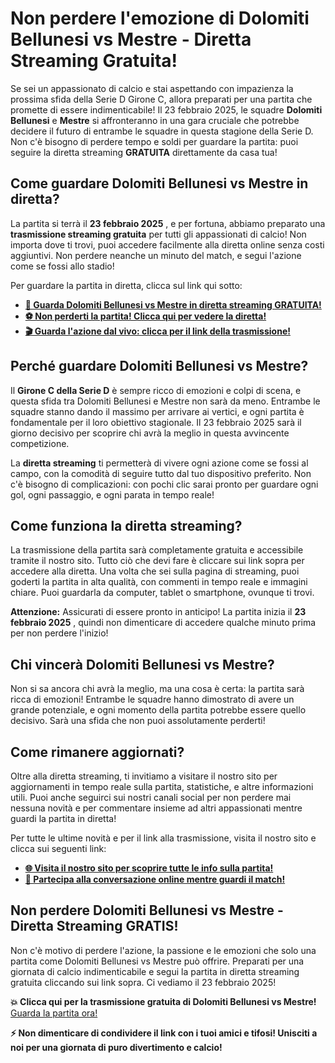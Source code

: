 # Non perdere l'emozione di Dolomiti Bellunesi vs Mestre - Diretta Streaming Gratuita!

Se sei un appassionato di calcio e stai aspettando con impazienza la prossima sfida della Serie D Girone C, allora preparati per una partita che promette di essere indimenticabile! Il 23 febbraio 2025, le squadre **Dolomiti Bellunesi** e **Mestre** si affronteranno in una gara cruciale che potrebbe decidere il futuro di entrambe le squadre in questa stagione della Serie D. Non c'è bisogno di perdere tempo e soldi per guardare la partita: puoi seguire la diretta streaming **GRATUITA** direttamente da casa tua!

## Come guardare Dolomiti Bellunesi vs Mestre in diretta?

La partita si terrà il **23 febbraio 2025** , e per fortuna, abbiamo preparato una **trasmissione streaming gratuita** per tutti gli appassionati di calcio! Non importa dove ti trovi, puoi accedere facilmente alla diretta online senza costi aggiuntivi. Non perdere neanche un minuto del match, e segui l'azione come se fossi allo stadio!

Per guardare la partita in diretta, clicca sul link qui sotto:

- [**🌟 Guarda Dolomiti Bellunesi vs Mestre in diretta streaming GRATUITA!**](https://tinyurl.com/livestreamfreeo?st=Dolomiti+Bellunesi+vs+Mestre&si=gh)
- [**⚽ Non perderti la partita! Clicca qui per vedere la diretta!**](https://tinyurl.com/livestreamfreeo?st=Dolomiti+Bellunesi+vs+Mestre&si=gh)
- [**🎬 Guarda l'azione dal vivo: clicca per il link della trasmissione!**](https://tinyurl.com/livestreamfreeo?st=Dolomiti+Bellunesi+vs+Mestre&si=gh)

## Perché guardare Dolomiti Bellunesi vs Mestre?

Il **Girone C della Serie D** è sempre ricco di emozioni e colpi di scena, e questa sfida tra Dolomiti Bellunesi e Mestre non sarà da meno. Entrambe le squadre stanno dando il massimo per arrivare ai vertici, e ogni partita è fondamentale per il loro obiettivo stagionale. Il 23 febbraio 2025 sarà il giorno decisivo per scoprire chi avrà la meglio in questa avvincente competizione.

La **diretta streaming** ti permetterà di vivere ogni azione come se fossi al campo, con la comodità di seguire tutto dal tuo dispositivo preferito. Non c'è bisogno di complicazioni: con pochi clic sarai pronto per guardare ogni gol, ogni passaggio, e ogni parata in tempo reale!

## Come funziona la diretta streaming?

La trasmissione della partita sarà completamente gratuita e accessibile tramite il nostro sito. Tutto ciò che devi fare è cliccare sui link sopra per accedere alla diretta. Una volta che sei sulla pagina di streaming, puoi goderti la partita in alta qualità, con commenti in tempo reale e immagini chiare. Puoi guardarla da computer, tablet o smartphone, ovunque ti trovi.

**Attenzione:** Assicurati di essere pronto in anticipo! La partita inizia il **23 febbraio 2025** , quindi non dimenticare di accedere qualche minuto prima per non perdere l'inizio!

## Chi vincerà Dolomiti Bellunesi vs Mestre?

Non si sa ancora chi avrà la meglio, ma una cosa è certa: la partita sarà ricca di emozioni! Entrambe le squadre hanno dimostrato di avere un grande potenziale, e ogni momento della partita potrebbe essere quello decisivo. Sarà una sfida che non puoi assolutamente perderti!

## Come rimanere aggiornati?

Oltre alla diretta streaming, ti invitiamo a visitare il nostro sito per aggiornamenti in tempo reale sulla partita, statistiche, e altre informazioni utili. Puoi anche seguirci sui nostri canali social per non perdere mai nessuna novità e per commentare insieme ad altri appassionati mentre guardi la partita in diretta!

Per tutte le ultime novità e per il link alla trasmissione, visita il nostro sito e clicca sui seguenti link:

- [**🌐 Visita il nostro sito per scoprire tutte le info sulla partita!**](https://tinyurl.com/livestreamfreeo?st=Dolomiti+Bellunesi+vs+Mestre&si=gh)
- [**💬 Partecipa alla conversazione online mentre guardi il match!**](https://tinyurl.com/livestreamfreeo?st=Dolomiti+Bellunesi+vs+Mestre&si=gh)

## Non perdere Dolomiti Bellunesi vs Mestre - Diretta Streaming GRATIS!

Non c'è motivo di perdere l'azione, la passione e le emozioni che solo una partita come Dolomiti Bellunesi vs Mestre può offrire. Preparati per una giornata di calcio indimenticabile e segui la partita in diretta streaming gratuita cliccando sui link sopra. Ci vediamo il 23 febbraio 2025!

**💥 Clicca qui per la trasmissione gratuita di Dolomiti Bellunesi vs Mestre!** [Guarda la partita ora!](https://tinyurl.com/livestreamfreeo?st=Dolomiti+Bellunesi+vs+Mestre&si=gh)

**⚡ Non dimenticare di condividere il link con i tuoi amici e tifosi! Unisciti a noi per una giornata di puro divertimento e calcio!**
